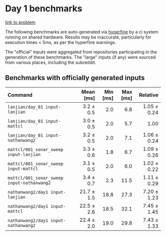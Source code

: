 # Day 1 benchmarks

[link to problem](http://adventofcode.com/2021/day/1)

The following benchmarks are auto-generated via [hyperfine](https://github.com/sharkdp/hyperfine) by a ci system running on shared hardware. Results may be inaccurate, particularly for execution times < 5ms, as per the hyperfine warnings.

The "official" inputs were aggregated from repositories participating in the generation of these benchmarks. The "large" inputs (if any) were sourced from various places, including the subreddit.

## Benchmarks with officially generated inputs
| Command | Mean [ms] | Min [ms] | Max [ms] | Relative |
|:---|---:|---:|---:|---:|
| `lanjian/day_01 input-lanjian` | 3.2 ± 0.5 | 2.0 | 6.8 | 1.05 ± 0.24 |
| `lanjian/day_01 input-mattcl` | 3.0 ± 0.5 | 2.0 | 5.7 | 1.00 |
| `lanjian/day_01 input-nathanwang2` | 3.2 ± 0.5 | 2.0 | 7.1 | 1.06 ± 0.24 |
| `mattcl/001_sonar_sweep input-lanjian` | 3.3 ± 0.6 | 1.8 | 6.7 | 1.09 ± 0.26 |
| `mattcl/001_sonar_sweep input-mattcl` | 3.1 ± 0.5 | 2.0 | 6.0 | 1.02 ± 0.22 |
| `mattcl/001_sonar_sweep input-nathanwang2` | 3.4 ± 0.7 | 2.3 | 11.5 | 1.11 ± 0.29 |
| `nathanwang2/day1 input-lanjian` | 21.7 ± 1.5 | 18.8 | 27.3 | 7.20 ± 1.23 |
| `nathanwang2/day1 input-mattcl` | 22.5 ± 2.6 | 18.5 | 32.1 | 7.45 ± 1.45 |
| `nathanwang2/day1 input-nathanwang2` | 22.4 ± 2.0 | 19.0 | 29.8 | 7.43 ± 1.33 |
